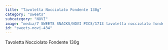 ```yaml
---
title: "Tavoletta Nocciolato Fondente 130g"
category: "sweets"
subcategory: "NOVI"
image: "media/7 SWEETS SNACKS/NOVI PICS/1713 tavoletta nocciolato fondente 130g.jpg"
id: "sweets-novi-434"
---
```


Tavoletta Nocciolato Fondente 130g
